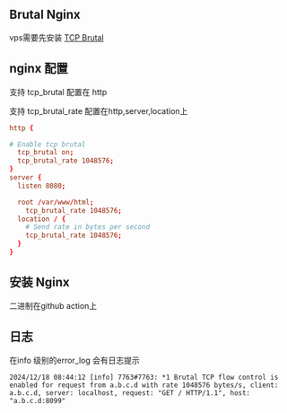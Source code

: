 ## Brutal Nginx

vps需要先安装 [TCP Brutal](https://github.com/apernet/tcp-brutal)

## nginx 配置

支持 tcp_brutal 配置在 http

支持 tcp_brutal_rate 配置在http,server,location上

```conf
http {

# Enable tcp brutal
  tcp_brutal on;
  tcp_brutal_rate 1048576;
}
server {
  listen 8080;

  root /var/www/html;
    tcp_brutal_rate 1048576;    
  location / {
    # Send rate in bytes per second
    tcp_brutal_rate 1048576;
  }
}

```

## 安装 Nginx

二进制在github action上

## 日志

在info 级别的error_log 会有日志提示

```
2024/12/18 08:44:12 [info] 7763#7763: *1 Brutal TCP flow control is enabled for request from a.b.c.d with rate 1048576 bytes/s, client: a.b.c.d, server: localhost, request: "GET / HTTP/1.1", host: "a.b.c.d:8099"
```
